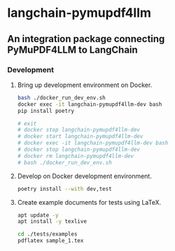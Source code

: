 # langchain-pymupdf4llm
## An integration package connecting PyMuPDF4LLM to LangChain

### Development

1. Bring up development environment on Docker.
    ``` bash
    bash ./docker_run_dev_env.sh
    docker exec -it langchain-pymupdf4llm-dev bash
    pip install poetry

    # exit
    # docker stop langchain-pymupdf4llm-dev
    # docker start langchain-pymupdf4llm-dev
    # docker exec -it langchain-pymupdf4llm-dev bash
    # docker stop langchain-pymupdf4llm-dev
    # docker rm langchain-pymupdf4llm-dev
    # bash ./docker_run_dev_env.sh
    ```

2. Develop on Docker development environment.
    ``` bash
    poetry install --with dev,test
    ```

3. Create example documents for tests using LaTeX.
    ``` bash
    apt update -y
    apt install -y texlive

    cd ./tests/examples
    pdflatex sample_1.tex
    ```